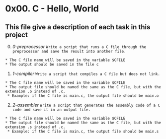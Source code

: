# **0x00. C - Hello, World**

## **This file give a description of each task in this project**

0. *0-preprocessor*
`Write a script that runs a C file through the preprocessor and save the result into another file.`
~~~~
* The C file name will be saved in the variable $CFILE
* The output should be saved in the file c
~~~~

1. *1-compiler*
`Write a script that compiles a C file but does not link.`
~~~~
* The C file name will be saved in the variable $CFILE
* The output file should be named the same as the C file, but with the extension .o instead of .c.
 * Example: if the C file is main.c, the output file should be main.o
~~~~

2. *2-assembler*
`Write a script that generates the assembly code of a C code and save it in an output file.`
~~~~
* The C file name will be saved in the variable $CFILE
* The output file should be named the same as the C file, but with the extension .s instead of .c.
 * Example: if the C file is main.c, the output file should be main.s
~~~~


